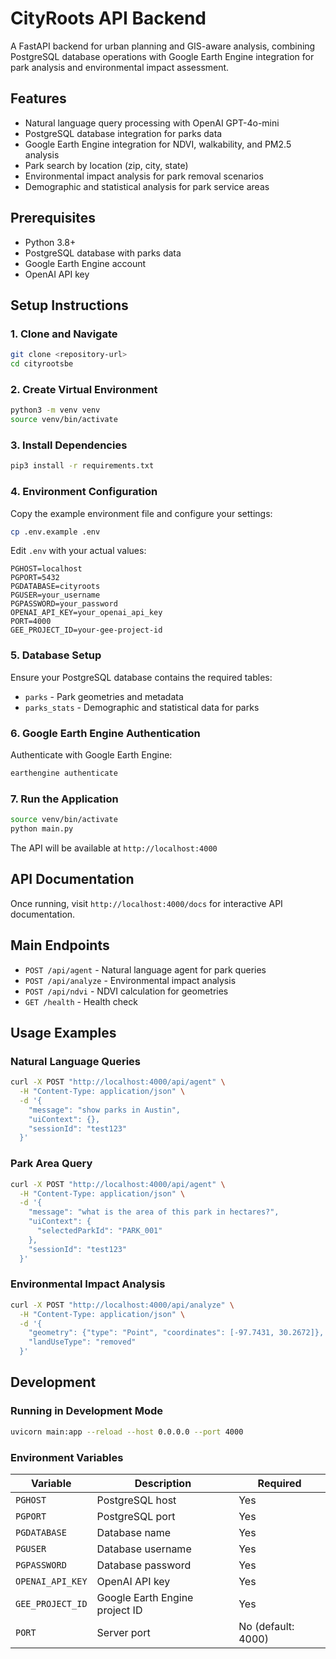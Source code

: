 # CityRoots API Backend

A FastAPI backend for urban planning and GIS-aware analysis, combining PostgreSQL database operations with Google Earth Engine integration for park analysis and environmental impact assessment.

## Features

- Natural language query processing with OpenAI GPT-4o-mini
- PostgreSQL database integration for parks data
- Google Earth Engine integration for NDVI, walkability, and PM2.5 analysis
- Park search by location (zip, city, state)
- Environmental impact analysis for park removal scenarios
- Demographic and statistical analysis for park service areas

## Prerequisites

- Python 3.8+
- PostgreSQL database with parks data
- Google Earth Engine account
- OpenAI API key

## Setup Instructions

### 1. Clone and Navigate

```bash
git clone <repository-url>
cd cityrootsbe
```

### 2. Create Virtual Environment

```bash
python3 -m venv venv
source venv/bin/activate
```

### 3. Install Dependencies

```bash
pip3 install -r requirements.txt
```

### 4. Environment Configuration

Copy the example environment file and configure your settings:

```bash
cp .env.example .env
```

Edit `.env` with your actual values:

```env
PGHOST=localhost
PGPORT=5432
PGDATABASE=cityroots
PGUSER=your_username
PGPASSWORD=your_password
OPENAI_API_KEY=your_openai_api_key
PORT=4000
GEE_PROJECT_ID=your-gee-project-id
```

### 5. Database Setup

Ensure your PostgreSQL database contains the required tables:
- `parks` - Park geometries and metadata
- `parks_stats` - Demographic and statistical data for parks

### 6. Google Earth Engine Authentication

Authenticate with Google Earth Engine:

```bash
earthengine authenticate
```

### 7. Run the Application

```bash
source venv/bin/activate
python main.py
```

The API will be available at `http://localhost:4000`

## API Documentation

Once running, visit `http://localhost:4000/docs` for interactive API documentation.

## Main Endpoints

- `POST /api/agent` - Natural language agent for park queries
- `POST /api/analyze` - Environmental impact analysis
- `POST /api/ndvi` - NDVI calculation for geometries
- `GET /health` - Health check

## Usage Examples

### Natural Language Queries

```bash
curl -X POST "http://localhost:4000/api/agent" \
  -H "Content-Type: application/json" \
  -d '{
    "message": "show parks in Austin",
    "uiContext": {},
    "sessionId": "test123"
  }'
```

### Park Area Query

```bash
curl -X POST "http://localhost:4000/api/agent" \
  -H "Content-Type: application/json" \
  -d '{
    "message": "what is the area of this park in hectares?",
    "uiContext": {
      "selectedParkId": "PARK_001"
    },
    "sessionId": "test123"
  }'
```

### Environmental Impact Analysis

```bash
curl -X POST "http://localhost:4000/api/analyze" \
  -H "Content-Type: application/json" \
  -d '{
    "geometry": {"type": "Point", "coordinates": [-97.7431, 30.2672]},
    "landUseType": "removed"
  }'
```

## Development

### Running in Development Mode

```bash
uvicorn main:app --reload --host 0.0.0.0 --port 4000
```

### Environment Variables

| Variable | Description | Required |
|----------|-------------|----------|
| `PGHOST` | PostgreSQL host | Yes |
| `PGPORT` | PostgreSQL port | Yes |
| `PGDATABASE` | Database name | Yes |
| `PGUSER` | Database username | Yes |
| `PGPASSWORD` | Database password | Yes |
| `OPENAI_API_KEY` | OpenAI API key | Yes |
| `GEE_PROJECT_ID` | Google Earth Engine project ID | Yes |
| `PORT` | Server port | No (default: 4000) |